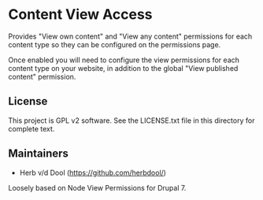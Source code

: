 Content View Access
===================

Provides "View own content" and "View any content" permissions for each content type so they can be configured on the permissions page.

Once enabled you will need to configure the view permissions for each content type on your website, in addition to the global "View published content" permission.

License
-------

This project is GPL v2 software. See the LICENSE.txt file in this directory for complete text.

Maintainers
-----------

- Herb v/d Dool (https://github.com/herbdool/)

Loosely based on Node View Permissions for Drupal 7.
